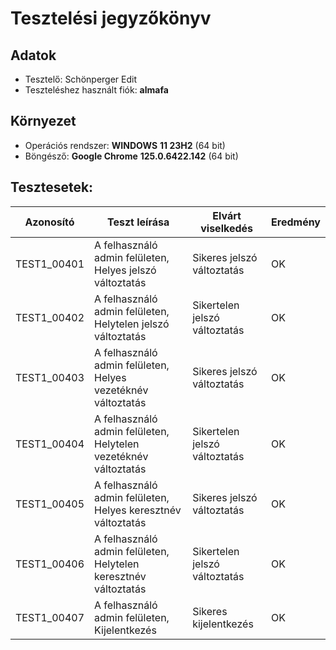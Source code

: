 
# Tesztelési jegyzőkönyv

## Adatok

- Tesztelő: Schönperger Edit
- Teszteléshez használt fiók: __almafa__

## Környezet

- Operációs rendszer: __WINDOWS__ __11 23H2__ (64 bit)
- Böngésző: __Google Chrome__ __125.0.6422.142__ (64 bit)

## Tesztesetek:

| Azonosító   | Teszt leírása                                                   | Elvárt viselkedés             | Eredmény |
|-------------|-----------------------------------------------------------------|-------------------------------|----------|
| TEST1_00401 | A felhasználó admin felületen, Helyes jelszó változtatás        | Sikeres jelszó változtatás    |    OK    |
| TEST1_00402 | A felhasználó admin felületen, Helytelen jelszó változtatás     | Sikertelen jelszó változtatás |    OK    |
| TEST1_00403 | A felhasználó admin felületen, Helyes vezetéknév változtatás    | Sikeres jelszó változtatás    |    OK    |
| TEST1_00404 | A felhasználó admin felületen, Helytelen vezetéknév változtatás | Sikertelen jelszó változtatás |    OK    |
| TEST1_00405 | A felhasználó admin felületen, Helyes keresztnév változtatás    | Sikeres jelszó változtatás    |    OK    |
| TEST1_00406 | A felhasználó admin felületen, Helytelen keresztnév változtatás | Sikertelen jelszó változtatás |    OK    |
| TEST1_00407 | A felhasználó admin felületen, Kijelentkezés                    | Sikeres kijelentkezés         |    OK    |

